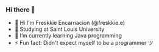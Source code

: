 ### Hi there 👋

- 💁 Hi I'm Freskkie Encarnacion (@freskkie.e)
- 🏢 Studying at Saint Louis University 
- 🌱 I’m currently learning Java programming 
- ⚡ Fun fact: Didn't expect myself to be a programmer ツ
<!--
**PEEACHYBEE/PEEACHYBEE** is a ✨ _special_ ✨ repository because its `README.md` (this file) appears on your GitHub profile.

Here are some ideas to get you started:

- 🌱 I’m currently learning ...
- 👯 I’m looking to collaborate on ...
- 🤔 I’m looking for help with ...
- 💬 Ask me about ...
- 📫 How to reach me: ...
- 😄 Pronouns: ...
- ⚡ Fun fact: ...
-->
